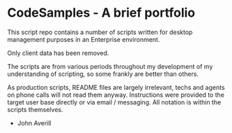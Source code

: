 # CodeSamples - A brief portfolio

This script repo contains a number of scripts written for desktop management purposes in an Enterprise environment. 

Only client data has been removed. 

The scripts are from various periods throughout my development of my understanding of scripting, so some frankly are better than others.

As production scripts, README files are largely irrelevant, techs and agents on phone calls will not read them anyway. Instructions were provided to the target user base directly or via email / messaging. All notation is within the scripts themselves.

- John Averill
